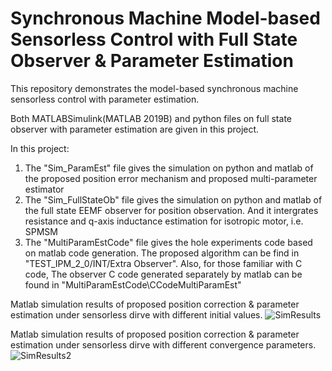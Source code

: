 # Synchronous Machine Model-based Sensorless Control with Full State Observer & Parameter Estimation
This repository demonstrates the model-based synchronous machine sensorless control with parameter estimation.



Both MATLABSimulink(MATLAB 2019B) and python files on full state observer with parameter estimation are given in this project.

In this project:
1.  The "Sim_ParamEst" file gives the simulation on python and matlab of the proposed position error mechanism and proposed multi-parameter estimator
2.  The "Sim_FullStateOb" file gives the simulation on python and matlab of the full state EEMF observer for position observation. And it intergrates resistance and q-axis inductance estimation for isotropic motor, i.e. SPMSM
3.  The "MultiParamEstCode" file gives the hole experiments code based on matlab code generation. The proposed algorithm can be find in "TEST_IPM_2_0/INT/Extra Observer". Also, for those familiar with C code, The observer C code generated separately by matlab can be found in "MultiParamEstCode\CCodeMultiParamEst"

Matlab simulation results of proposed position correction & parameter estimation under sensorless dirve with different initial values. 
![SimResults](https://github.com/Zirui24/SynMotor_FSO_ParamEst/blob/main/Sim_ParamEst/matlab/SimResults.png)


Matlab simulation results of proposed position correction & parameter estimation under sensorless dirve with different convergence parameters. 
![SimResults2](https://github.com/Zirui24/SynMotor_FSO_ParamEst/blob/main/Sim_ParamEst/matlab/SimResults2.png)
